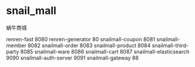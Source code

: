 # snail_mall
蜗牛商城

renren-fast  8080
renren-generator  80
snailmall-coupon  8081
snailmall-member  8082
snailmall-order   8083
snailmall-product 8084
snailmall-third-party  8085
snailmall-ware    8086
snailmall-cart    8087
snailmall-elasticsearch 9090
snailmall-auth-server  9091
snailmall-gateway  88